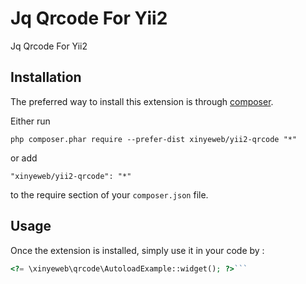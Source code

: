 Jq Qrcode For Yii2
==================
Jq Qrcode For Yii2

Installation
------------

The preferred way to install this extension is through [composer](http://getcomposer.org/download/).

Either run

```
php composer.phar require --prefer-dist xinyeweb/yii2-qrcode "*"
```

or add

```
"xinyeweb/yii2-qrcode": "*"
```

to the require section of your `composer.json` file.


Usage
-----

Once the extension is installed, simply use it in your code by  :

```php
<?= \xinyeweb\qrcode\AutoloadExample::widget(); ?>```